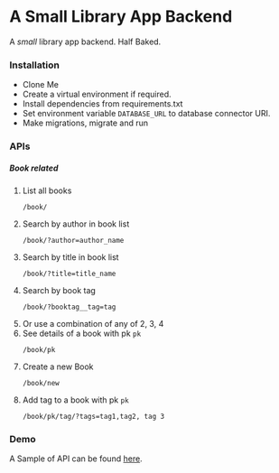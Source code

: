# A Small Library App Backend #

A _small_ library app backend. Half Baked.

### Installation ###
* Clone Me
* Create a virtual environment if required.
* Install dependencies from requirements.txt
* Set environment variable `DATABASE_URL` to database connector URI.
* Make migrations, migrate and run


### APIs ###
##### Book related #####
1. List all books
    ```text
    /book/     
    ```
2. Search by author in book list
    ```text
    /book/?author=author_name
    ```
3. Search by title in book list
    ```text
    /book/?title=title_name
    ```
4. Search by book tag
    ```text
    /book/?booktag__tag=tag
    ```
4. Or use a combination of any of 2, 3, 4
6. See details of a book with pk `pk`
    ```text
    /book/pk
    ```
7. Create a new Book
    ```text
    /book/new
    ```
7. Add tag to a book with pk `pk`
    ```text
    /book/pk/tag/?tags=tag1,tag2, tag 3
    ```

### Demo ###
A Sample of API can be found [here](https://boiling-scrubland-41951.herokuapp.com).
